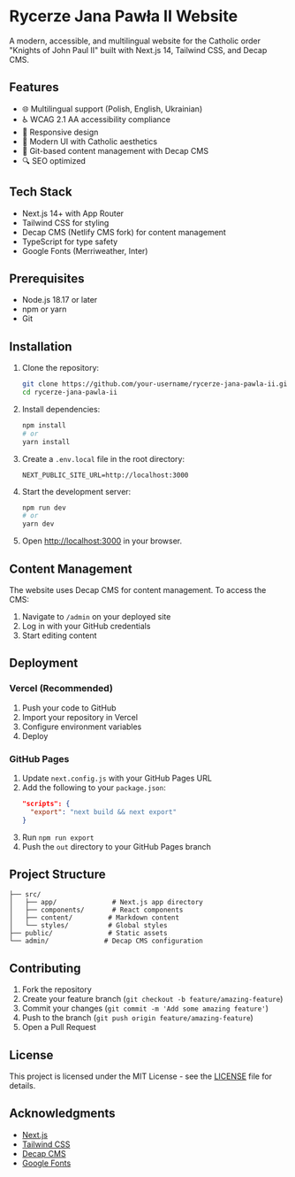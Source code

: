 # Rycerze Jana Pawła II Website

A modern, accessible, and multilingual website for the Catholic order "Knights of John Paul II" built with Next.js 14, Tailwind CSS, and Decap CMS.

## Features

- 🌐 Multilingual support (Polish, English, Ukrainian)
- ♿ WCAG 2.1 AA accessibility compliance
- 📱 Responsive design
- 🎨 Modern UI with Catholic aesthetics
- 📝 Git-based content management with Decap CMS
- 🔍 SEO optimized

## Tech Stack

- Next.js 14+ with App Router
- Tailwind CSS for styling
- Decap CMS (Netlify CMS fork) for content management
- TypeScript for type safety
- Google Fonts (Merriweather, Inter)

## Prerequisites

- Node.js 18.17 or later
- npm or yarn
- Git

## Installation

1. Clone the repository:
   ```bash
   git clone https://github.com/your-username/rycerze-jana-pawla-ii.git
   cd rycerze-jana-pawla-ii
   ```

2. Install dependencies:
   ```bash
   npm install
   # or
   yarn install
   ```

3. Create a `.env.local` file in the root directory:
   ```
   NEXT_PUBLIC_SITE_URL=http://localhost:3000
   ```

4. Start the development server:
   ```bash
   npm run dev
   # or
   yarn dev
   ```

5. Open [http://localhost:3000](http://localhost:3000) in your browser.

## Content Management

The website uses Decap CMS for content management. To access the CMS:

1. Navigate to `/admin` on your deployed site
2. Log in with your GitHub credentials
3. Start editing content

## Deployment

### Vercel (Recommended)

1. Push your code to GitHub
2. Import your repository in Vercel
3. Configure environment variables
4. Deploy

### GitHub Pages

1. Update `next.config.js` with your GitHub Pages URL
2. Add the following to your `package.json`:
   ```json
   "scripts": {
     "export": "next build && next export"
   }
   ```
3. Run `npm run export`
4. Push the `out` directory to your GitHub Pages branch

## Project Structure

```
├── src/
│   ├── app/              # Next.js app directory
│   ├── components/       # React components
│   ├── content/         # Markdown content
│   └── styles/          # Global styles
├── public/              # Static assets
└── admin/              # Decap CMS configuration
```

## Contributing

1. Fork the repository
2. Create your feature branch (`git checkout -b feature/amazing-feature`)
3. Commit your changes (`git commit -m 'Add some amazing feature'`)
4. Push to the branch (`git push origin feature/amazing-feature`)
5. Open a Pull Request

## License

This project is licensed under the MIT License - see the [LICENSE](LICENSE) file for details.

## Acknowledgments

- [Next.js](https://nextjs.org/)
- [Tailwind CSS](https://tailwindcss.com/)
- [Decap CMS](https://decapcms.org/)
- [Google Fonts](https://fonts.google.com/) 
